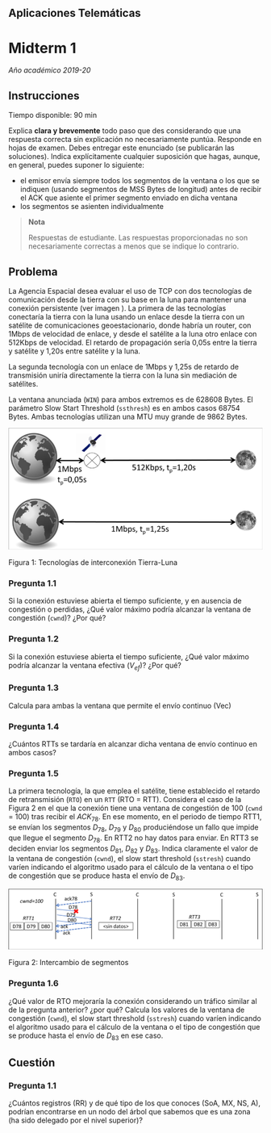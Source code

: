 ## Aplicaciones Telemáticas <!-- omit in toc -->

# Midterm 1

*Año académico 2019-20*

## Instrucciones <!-- omit in toc -->

Tiempo disponible: 90 min

Explica **clara y brevemente** todo paso que des considerando que una respuesta
correcta sin explicación no necesariamente puntúa. Responde en hojas de examen.
Debes entregar este enunciado (se publicarán las soluciones). Indica
explícitamente cualquier suposición que hagas, aunque, en general, puedes
suponer lo siguiente:

* el emisor envía siempre todos los segmentos de la ventana o los que se
  indiquen (usando segmentos de MSS Bytes de longitud) antes de recibir el ACK
  que asiente el primer segmento enviado en dicha ventana
* los segmentos se asienten individualmente

> **Nota**
>
> Respuestas de estudiante. Las respuestas proporcionadas no son necesariamente
> correctas a menos que se indique lo contrario.

## Problema

La Agencia Espacial desea evaluar el uso de TCP con dos tecnologías de
comunicación desde la tierra con su base en la luna para mantener una conexión
persistente (ver imagen ). La primera de las tecnologías conectaría la tierra
con la luna usando un enlace desde la tierra con un satélite de comunicaciones
geoestacionario, donde habría un router, con 1Mbps de velocidad de enlace, y
desde el satélite a la luna otro enlace con 512Kbps de velocidad. El retardo de
propagación sería 0,05s entre la tierra y satélite y 1,20s entre satélite y la
luna.

La segunda tecnología con un enlace de 1Mbps y 1,25s de retardo de transmisión
uniría directamente la tierra con la luna sin mediación de satélites.

La ventana anunciada (`WIN`) para ambos extremos es de 628608 Bytes. El
parámetro Slow Start Threshold (`ssthresh`) es en ambos casos 68754 Bytes. Ambas
tecnologías utilizan una MTU muy grande de 9862 Bytes.

![alt text](fig-ES/fig1.png)

Figura 1: Tecnologías de interconexión Tierra-Luna

### Pregunta 1.1

Si la conexión estuviese abierta el tiempo suficiente, y en ausencia de
congestión o perdidas, ¿Qué valor máximo podría alcanzar la ventana de
congestión (`cwnd`)? ¿Por qué?

### Pregunta 1.2

Si la conexión estuviese abierta el tiempo suficiente, ¿Qué valor máximo podría
alcanzar la ventana efectiva ($V_{ef}$)? ¿Por qué?

### Pregunta 1.3

Calcula para ambas la ventana que permite el envío continuo (Vec)

### Pregunta 1.4

¿Cuántos RTTs se tardaría en alcanzar dicha ventana de envío continuo en ambos casos?

### Pregunta 1.5

La primera tecnología, la que emplea el satélite, tiene establecido el retardo
de retransmisión (`RTO`) en un `RTT` (RTO = RTT). Considera el caso de la Figura
2 en el que la conexión tiene una ventana de congestión de 100 (`cwnd` = 100)
tras recibir el $ACK_{78}$. En ese momento, en el periodo de tiempo RTT1, se
envían los segmentos $D_{78}$, $D_{79}$ y $D_{80}$ produciéndose un fallo que
impide que llegue el segmento $D_{78}$. En RTT2 no hay datos para enviar. En
RTT3 se deciden enviar los segmentos $D_{81}$, $D_{82}$ y $D_{83}$. Indica
claramente el valor de la ventana de congestión (`cwnd`), el slow start
threshold (`sstresh`) cuando varíen indicando el algoritmo usado para el cálculo
de la ventana o el tipo de congestión que se produce hasta el envío de $D_{83}$.

![alt text](fig-ES/fig2.png)

Figura 2: Intercambio de segmentos

### Pregunta 1.6

¿Qué valor de RTO mejoraría la conexión considerando un tráfico similar al de la
pregunta anterior? ¿por qué? Calcula los valores de la ventana de congestión
(`cwnd`), el slow start threshold (`sstresh`) cuando varíen indicando el
algoritmo usado para el cálculo de la ventana o el tipo de congestión que se
produce hasta el envío de $D_{83}$ en ese caso.

## Cuestión

### Pregunta 1.1

¿Cuántos registros (RR) y de qué tipo de los que conoces (SoA, MX, NS, A),
podrían encontrarse en un nodo del árbol que sabemos que es una zona (ha sido
delegado por el nivel superior)?
